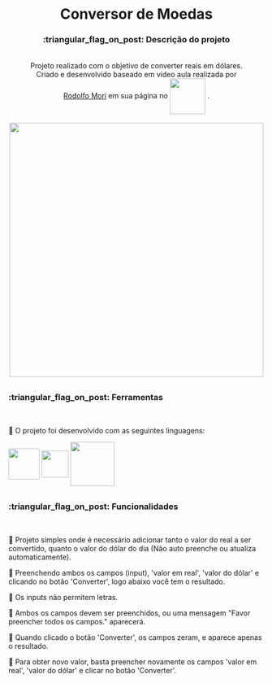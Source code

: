 # <div align="center"> Conversor de Moedas </div>

<div align="center"><h3>:triangular_flag_on_post: Descrição do projeto</h3></div> <br>

<div align="center"> Projeto realizado com o objetivo de converter reais em dólares. <br>Criado e desenvolvido 
baseado em vídeo aula realizada por <br> <a href="https://www.youtube.com/@RodolfoMori">Rodolfo Mori</a> em sua página 
no <a href="https://www.youtube.com/@RodolfoMori">
<img width="70" align="center" src="https://img.shields.io/badge/YouTube-FF0000?style=for-the-badge&logo=youtube&logoColor=white"></a> . </div>
<br>

<div align="center"><img width="500px" src="https://github.com/camilaMrt/DevClub---Conversor-de-moedas/blob/main/gif_site.gif?raw=true"></div>

##

<h3>:triangular_flag_on_post: Ferramentas</h3> <br>

:small_blue_diamond: O projeto foi desenvolvido com as seguintes linguagens: &emsp;&emsp;

<img width="61" align="center" src="https://img.shields.io/badge/HTML5-E34F26?style=for-the-badge&logo=html5&logoColor=white">
<img width="53" align="center" src="https://img.shields.io/badge/CSS3-1572B6?style=for-the-badge&logo=css3&logoColor=white">
<img width="87" align="center" src="https://img.shields.io/badge/JavaScript-323330?style=for-the-badge&logo=javascript&logoColor=F7DF1E">

##

<h3>:triangular_flag_on_post: Funcionalidades</h3> <br>

:small_blue_diamond: Projeto simples onde é necessário adicionar tanto o valor do real a ser convertido, quanto o valor do dólar do dia (Não auto preenche ou atualiza automaticamente). 

:small_blue_diamond: Preenchendo ambos os campos (input), 'valor em real', 'valor do dólar' e clicando no botão 'Converter', logo abaixo você tem o resultado.

:small_blue_diamond: Os inputs não permitem letras.

:small_blue_diamond: Ambos os campos devem ser preenchidos, ou uma mensagem "Favor preencher todos os campos." aparecerá.

:small_blue_diamond: Quando clicado o botão 'Converter', os campos zeram, e aparece apenas o resultado.

:small_blue_diamond: Para obter novo valor, basta preencher novamente os campos 'valor em real', 'valor do dólar' e clicar no botão 'Converter'.
